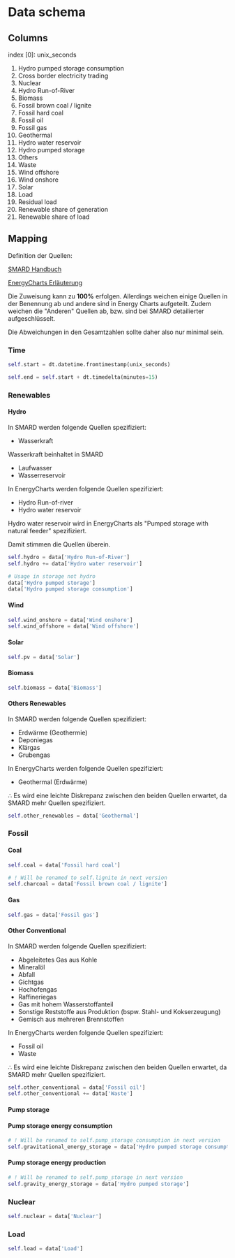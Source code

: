 # Data schema

## Columns

index [0]: unix_seconds

1. Hydro pumped storage consumption
1. Cross border electricity trading
1. Nuclear
1. Hydro Run-of-River
1. Biomass
1. Fossil brown coal / lignite
1. Fossil hard coal
1. Fossil oil
1. Fossil gas
1. Geothermal
1. Hydro water reservoir
1. Hydro pumped storage
1. Others
1. Waste
1. Wind offshore
1. Wind onshore
1. Solar
1. Load
1. Residual load
1. Renewable share of generation
1. Renewable share of load

## Mapping

Definition der Quellen:

[SMARD Handbuch](https://www.smard.de/resource/blob/208546/108612cd96cc27646cb328f0ca9cb3d2/smard-benutzerhandbuch-07-2022-data.pdf)

[EnergyCharts Erläuterung](https://energy-charts.info/explanations.html?l=de&c=DE)

Die Zuweisung kann zu **100%** erfolgen. Allerdings weichen einige Quellen in der Benennung ab und andere sind in Energy Charts aufgeteilt. Zudem weichen die "Anderen" Quellen ab, bzw. sind bei SMARD detailierter aufgeschlüsselt.

Die Abweichungen in den Gesamtzahlen sollte daher also nur minimal sein.

### Time

```py
self.start = dt.datetime.fromtimestamp(unix_seconds)

self.end = self.start + dt.timedelta(minutes=15)
```

### Renewables

#### Hydro

In SMARD werden folgende Quellen spezifiziert:

- Wasserkraft

Wasserkraft beinhaltet in SMARD

- Laufwasser
- Wasserreservoir

In EnergyCharts werden folgende Quellen spezifiziert:

- Hydro Run-of-river
- Hydro water reservoir

Hydro water reservoir wird in EnergyCharts als
"Pumped storage with natural feeder" spezifiziert.

Damit stimmen die Quellen überein.

```py
self.hydro = data['Hydro Run-of-River']
self.hydro += data['Hydro water reservoir']

# Usage in storage not hydro
data['Hydro pumped storage']
data['Hydro pumped storage consumption']
```

#### Wind

```py
self.wind_onshore = data['Wind onshore']
self.wind_offshore = data['Wind offshore']
```

#### Solar

```py
self.pv = data['Solar']
```

#### Biomass

```py
self.biomass = data['Biomass']
```

#### Others Renewables

In SMARD werden folgende Quellen spezifiziert:

- Erdwärme (Geothermie)
- Deponiegas
- Klärgas
- Grubengas

In EnergyCharts werden folgende Quellen spezifiziert:

- Geothermal (Erdwärme)

∴ Es wird eine leichte Diskrepanz zwischen den beiden Quellen erwartet, da SMARD mehr Quellen spezifiziert.

```py
self.other_renewables = data['Geothermal']
```

### Fossil

#### Coal

```py
self.coal = data['Fossil hard coal']
```

```py
# ! Will be renamed to self.lignite in next version
self.charcoal = data['Fossil brown coal / lignite']
```

#### Gas

```py
self.gas = data['Fossil gas']
```

#### Other Conventional

In SMARD werden folgende Quellen spezifiziert:

- Abgeleitetes Gas aus Kohle
- Mineralöl
- Abfall
- Gichtgas
- Hochofengas
- Raffineriegas
- Gas mit hohem Wasserstoffanteil
- Sonstige Reststoffe aus Produktion (bspw. Stahl- und Kokserzeugung)
- Gemisch aus mehreren Brennstoffen

In EnergyCharts werden folgende Quellen spezifiziert:

- Fossil oil
- Waste

∴ Es wird eine leichte Diskrepanz zwischen den beiden Quellen erwartet, da SMARD mehr Quellen spezifiziert.

```py
self.other_conventional = data['Fossil oil']
self.other_conventional += data['Waste']
```

#### Pump storage

#### Pump storage energy consumption

```py
# ! Will be renamed to self.pump_storage_consumption in next version
self.gravitational_energy_storage = data['Hydro pumped storage consumption']
```

#### Pump storage energy production

```py
# ! Will be renamed to self.pump_storage in next version
self.gravity_energy_storage = data['Hydro pumped storage']
```

### Nuclear

```py
self.nuclear = data['Nuclear']
```

### Load

```py
self.load = data['Load']
```
